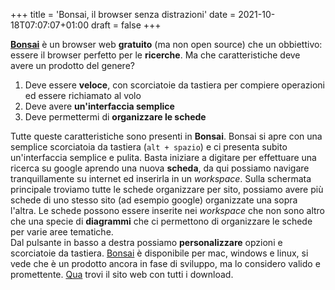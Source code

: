 +++
title = 'Bonsai, il browser senza distrazioni'
date = 2021-10-18T07:07:07+01:00
draft = false
+++

**[Bonsai](https://bonsaibrowser.com)** è un browser web **gratuito** (ma non open source) che un obbiettivo: essere il browser perfetto per le **ricerche**. Ma che caratteristiche deve avere un prodotto del genere?

1. Deve essere **veloce**, con scorciatoie da tastiera per compiere operazioni ed essere richiamato al volo
2. Deve avere **un'interfaccia semplice**
3. Deve permettermi di **organizzare le schede**

Tutte queste caratteristiche sono presenti in **Bonsai**. Bonsai si apre con una semplice scorciatoia da tastiera (`alt + spazio`) e ci presenta subito un'interfaccia semplice e pulita. Basta iniziare a digitare per effettuare una ricerca su google aprendo una nuova **scheda**, da qui possiamo navigare tranquillamente su internet ed inserirla in un _workspace_.
Sulla schermata principale troviamo tutte le schede organizzare per sito, possiamo avere più schede di uno stesso sito (ad esempio google) organizzate una sopra l'altra.
Le schede possono essere inserite nei _workspace_ che non sono altro che una specie di **diagrammi** che ci permettono di organizzare le schede per varie aree tematiche. \
Dal pulsante in basso a destra possiamo **personalizzare** opzioni e scorciatoie da tastiera.
[Bonsai](https://bonsaibrowser.com) è disponibile per mac, windows e linux, si vede che è un prodotto ancora in fase di sviluppo, ma lo considero valido e promettente.
[Qua](https://bonsaibrowser.com) trovi il sito web con tutti i download.
